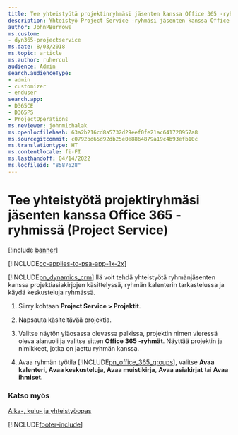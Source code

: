 ```yaml
---
title: Tee yhteistyötä projektinryhmäsi jäsenten kanssa Office 365 -ryhmissä
description: Yhteistyö Project Service -ryhmäsi jäsenten kanssa Office 365 -ryhmien kautta.
author: JohnPBurrows
ms.custom:
- dyn365-projectservice
ms.date: 8/03/2018
ms.topic: article
ms.author: ruhercul
audience: Admin
search.audienceType:
- admin
- customizer
- enduser
search.app:
- D365CE
- D365PS
- ProjectOperations
ms.reviewer: johnmichalak
ms.openlocfilehash: 63a2b216cd8a5732d29eef0fe21ac641720957a8
ms.sourcegitcommit: c0792bd65d92db25e0e8864879a19c4b93efb10c
ms.translationtype: HT
ms.contentlocale: fi-FI
ms.lasthandoff: 04/14/2022
ms.locfileid: "8587628"
---
```

# <a name="collaborate-with-your-project-team-members-with-office-365-groups-project-service"></a>Tee yhteistyötä projektiryhmäsi jäsenten kanssa Office 365 -ryhmissä (Project Service)

[!include [banner](../includes/psa-now-project-operations.md)]

[!INCLUDE[cc-applies-to-psa-app-1x-2x](../includes/cc-applies-to-psa-app-1x-2x.md)]

[!INCLUDE[pn_dynamics_crm](../includes/pn-dynamics-crm.md)]:llä voit tehdä yhteistyötä ryhmänjäsenten kanssa projektiasiakirjojen käsittelyssä, ryhmän kalenterin tarkastelussa ja käydä keskusteluja ryhmässä.  
  
1. Siirry kohtaan **Project Service > Projektit**.  
  
2. Napsauta käsiteltävää projektia.  
  
3. Valitse näytön yläosassa olevassa palkissa, projektin nimen vieressä oleva alanuoli ja valitse sitten **Office 365 -ryhmät**. Näyttää projektin ja nimikkeet, jotka on jaettu ryhmän kanssa.  
  
4. Avaa ryhmän työtila [!INCLUDE[pn_office_365_groups](../includes/pn-office-365-groups.md)], valitse **Avaa kalenteri**, **Avaa keskusteluja**, **Avaa muistikirja**, **Avaa asiakirjat** tai **Avaa ihmiset**.  
  
### <a name="see-also"></a>Katso myös  
 [Aika-, kulu- ja yhteistyöopas](../psa/time-expense-collaboration-guide.md)


[!INCLUDE[footer-include](../includes/footer-banner.md)]
